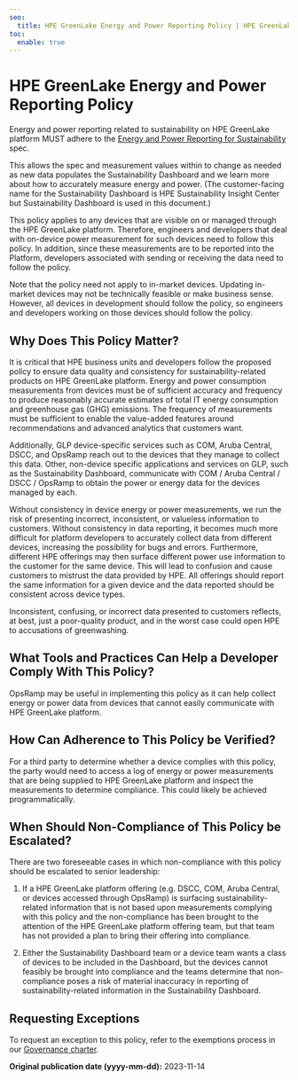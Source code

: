 ```yaml
---
seo:
  title: HPE GreenLake Energy and Power Reporting Policy | HPE GreenLake Platform
toc:
  enable: true
---
```


# HPE GreenLake Energy and Power Reporting Policy

Energy and power reporting related to sustainability on HPE GreenLake platform MUST adhere to the [Energy and Power Reporting for Sustainability](../ratified/energy-spec.md) spec.

This allows the spec and measurement values within to change as needed as new data populates the Sustainability Dashboard and we learn more about how to accurately measure energy and power. (The customer-facing name for the Sustainability Dashboard is HPE Sustainability Insight Center but Sustainability Dashboard is used in this document.)

This policy applies to any devices that are visible on or managed through the HPE GreenLake platform. Therefore, engineers and developers that deal with on-device power measurement for such devices need to follow this policy. In addition, since these measurements are to be reported into the Platform, developers associated with sending or receiving the data need to follow the policy.

Note that the policy need not apply to in-market devices. Updating in-market devices may not be technically feasible or make business sense. However, all devices in development should follow the policy, so engineers and developers working on those devices should follow the policy.

## Why Does This Policy Matter?

It is critical that HPE business units and developers follow the proposed policy to ensure data quality and consistency for sustainability-related products on HPE GreenLake platform. Energy and power consumption measurements from devices must be of sufficient accuracy and frequency to produce reasonably accurate estimates of total IT energy consumption and greenhouse gas (GHG) emissions. The frequency of measurements must be sufficient to enable the value-added features around recommendations and advanced analytics that customers want.

Additionally, GLP device-specific services such as COM, Aruba Central, DSCC, and OpsRamp reach out to the devices that they manage to collect this data. Other, non-device specific applications and services on GLP, such as the Sustainability Dashboard, communicate with COM / Aruba Central / DSCC / OpsRamp to obtain the power or energy data for the devices managed by each.

Without consistency in device energy or power measurements, we run the risk of presenting incorrect, inconsistent, or valueless information to customers. Without consistency in data reporting, it becomes much more difficult for platform developers to accurately collect data from different devices, increasing the possibility for bugs and errors. Furthermore, different HPE offerings may then surface different power use information to the customer for the same device. This will lead to confusion and cause customers to mistrust the data provided by HPE. All offerings should report the same information for a given device and the data reported should be consistent across device types.

Inconsistent, confusing, or incorrect data presented to customers reflects, at best, just a poor-quality product, and in the worst case could open HPE to accusations of greenwashing.

## What Tools and Practices Can Help a Developer Comply With This Policy?

OpsRamp may be useful in implementing this policy as it can help collect energy or power data from devices that cannot easily communicate with HPE GreenLake platform.

## How Can Adherence to This Policy be Verified?

For a third party to determine whether a device complies with this policy, the party would need to access a log of energy or power measurements that are being supplied to HPE GreenLake platform and inspect the measurements to determine compliance. This could likely be achieved programmatically.

## When Should Non-Compliance of This Policy be Escalated?

There are two foreseeable cases in which non-compliance with this policy should be escalated to senior leadership:

1. If a HPE GreenLake platform offering (e.g. DSCC, COM, Aruba Central, or devices accessed through OpsRamp) is surfacing sustainability-related information that is not based upon measurements complying with this policy and the non-compliance has been brought to the attention of the HPE GreenLake platform offering team, but that team has not provided a plan to bring their offering into compliance.

2. Either the Sustainability Dashboard team or a device team wants a class of devices to be included in the Dashboard, but the devices cannot feasibly be brought into compliance and the teams determine that non-compliance poses a risk of material inaccuracy in reporting of sustainability-related information in the Sustainability Dashboard.

## Requesting Exceptions

To request an exception to this policy, refer to the exemptions process in our [Governance charter](../governance/index.md#audit-exemptions-to-policies).

**Original publication date (yyyy-mm-dd):** 2023-11-14
